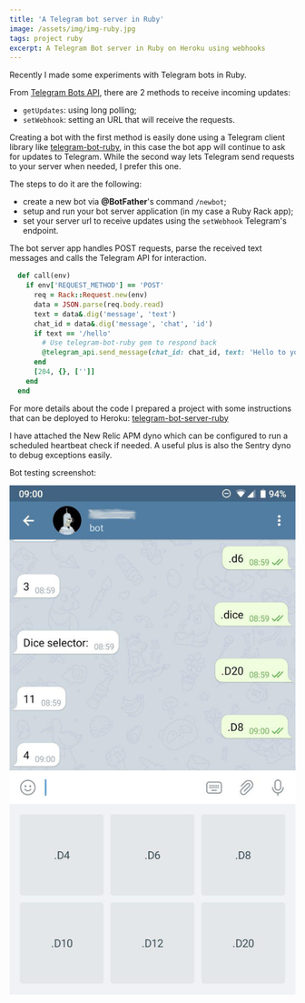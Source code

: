 ```yaml
---
title: 'A Telegram bot server in Ruby'
image: /assets/img/img-ruby.jpg
tags: project ruby
excerpt: A Telegram Bot server in Ruby on Heroku using webhooks
---
```


Recently I made some experiments with Telegram bots in Ruby.

From [Telegram Bots API](https://core.telegram.org/bots/api), there are 2
methods to receive incoming updates:
- `getUpdates`: using long polling;
- `setWebhook`: setting an URL that will receive the requests.

Creating a bot with the first method is easily done using a Telegram client
library like [telegram-bot-ruby](https://github.com/atipugin/telegram-bot-ruby),
in this case the bot app will continue to ask for updates to Telegram.
While the second way lets Telegram send requests to your server when needed, I
prefer this one.

The steps to do it are the following:
- create a new bot via **@BotFather**'s command `/newbot`;
- setup and run your bot server application (in my case a Ruby Rack app);
- set your server url to receive updates using the `setWebhook` Telegram's
endpoint.

The bot server app handles POST requests, parse the received text messages and
calls the Telegram API for interaction.

```ruby
  def call(env)
    if env['REQUEST_METHOD'] == 'POST'
      req = Rack::Request.new(env)
      data = JSON.parse(req.body.read)
      text = data&.dig('message', 'text')
      chat_id = data&.dig('message', 'chat', 'id')
      if text == '/hello'
        # Use telegram-bot-ruby gem to respond back
        @telegram_api.send_message(chat_id: chat_id, text: 'Hello to you')
      end
      [204, {}, ['']]
    end
  end
```

For more details about the code I prepared a project with some instructions that
can be deployed to Heroku:
[telegram-bot-server-ruby](https://github.com/blocknotes/telegram-bot-server-ruby)

I have attached the New Relic APM dyno which can be configured to run a
scheduled heartbeat check if needed. A useful plus is also the Sentry dyno to
debug exceptions easily.

Bot testing screenshot:

![bot screenshot](/assets/img/screenshot-telegram-bot-server-in-ruby.png)
